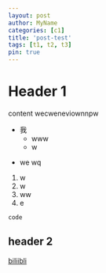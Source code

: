 ```yaml
---
layout: post
author: MyName
categories: [c1]
title: 'post-test'
tags: [t1, t2, t3]
pin: true
---
```


# Header 1

content 
wecweneviownnpw


- 我
  - www
  - w

* we  wq

1. w
2. w
3. ww
4. e


```
code
```

## header 2


[biliibli](https://www.bilibili.com/)

